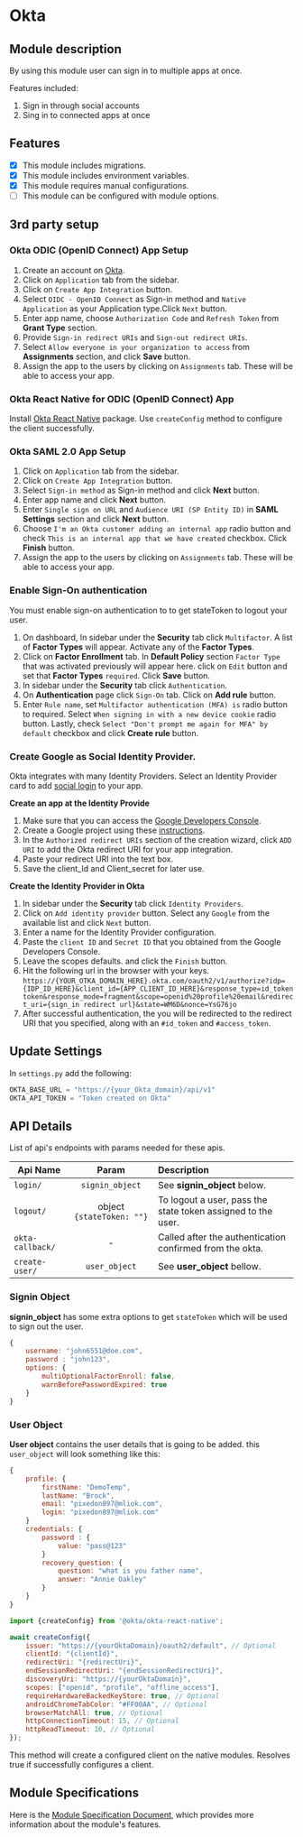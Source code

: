 # Okta

## Module description

By using this module user can sign in to multiple apps at once.

Features included:
1. Sign in through social accounts
2. Sing in to connected apps at once

## Features

- [x] This module includes migrations.
- [x] This module includes environment variables.
- [x] This module requires manual configurations.
- [ ] This module can be configured with module options.

## 3rd party setup

### Okta ODIC (OpenID Connect) App Setup

1. Create an account on [Okta](https://www.okta.com/free-trial/).
2. Click on `Application` tab from the sidebar.
3. Click on `Create App Integration` button.
4. Select `OIDC - OpenID Connect` as Sign-in method and `Native Application` as your Application type.Click `Next`
   button.
5. Enter app name, choose `Authorization Code` and `Refresh Token` from **Grant Type** section.
6. Provide `Sign-in redirect URIs` and `Sign-out redirect URIs`.
7. Select `Allow everyone in your organization to access` from **Assignments** section, and click **Save** button.
8. Assign the app to the users by clicking on `Assignments` tab. These will be able to access your app.

### Okta React Native for ODIC (OpenID Connect) App

Install [Okta React Native](https://www.npmjs.com/package/@okta/okta-react-native/v/2.6.0) package. Use `createConfig` method to configure the client successfully.

### Okta SAML 2.0 App Setup

1. Click on `Application` tab from the sidebar.
2. Click on `Create App Integration` button.
3. Select `Sign-in method` as Sign-in method and click **Next** button.
4. Enter app name and click **Next** button.
5. Enter `Single sign on URL` and `Audience URI (SP Entity ID)` in **SAML Settings** section and click **Next** button.
6. Choose `I'm an Okta customer adding an internal app` radio button and
   check `This is an internal app that we have created` checkbox. Click **Finish** button.
7. Assign the app to the users by clicking on `Assignments` tab. These will be able to access your app.

### Enable Sign-On authentication

You must enable sign-on authentication to to get stateToken to logout your user.

1. On dashboard, In sidebar under the **Security** tab click `Multifactor`. A list of **Factor Types** will appear.
   Activate any of the **Factor Types**.
2. Click on **Factor Enrollment** tab. In **Default Policy** section `Factor Type` that was activated previously will
   appear here. click on `Edit` button and set that **Factor Types** `required`. Click **Save** button.
3. In sidebar under the **Security** tab click `Authentication`.
4. On **Authentication** page click `Sign-On` tab. Click on **Add rule** button.
5. Enter `Rule name`, set `Multifactor authentication (MFA) is` radio button to required.
   Select `When signing in with a new device cookie` radio button. Lastly,
   check `Select "Don't prompt me again for MFA" by default` checkbox and click **Create rule** button.

### Create Google as Social Identity Provider.

Okta integrates with many Identity Providers. Select an Identity Provider card to add [social login](https://developer.okta.com/docs/guides/identity-providers/#enterprise-identity-providers) to your app.

**Create an app at the Identity Provide**

1. Make sure that you can access the [Google Developers Console](https://console.developers.google.com/).
2. Create a Google project using
   these [instructions](https://developers.google.com/identity/sign-in/web/sign-in#before_you_begin).
3. In the `Authorized redirect URIs` section of the creation wizard, click `ADD URI` to add the Okta redirect URI for
   your app integration.
4. Paste your redirect URI into the text box.
5. Save the client_Id and Client_secret for later use.

**Create the Identity Provider in Okta**

1. In sidebar under the **Security** tab click `Identity Providers`.
2. Click on `Add identity provider` button. Select any `Google` from the available list and click `Next` button.
3. Enter a name for the Identity Provider configuration.
4. Paste the `client ID` and `Secret ID` that you obtained from the Google Developers Console.
5. Leave the scopes defaults. and click the `Finish` button.
6. Hit the following url in the browser with your keys.
   `https://{YOUR_OTKA_DOMAIN_HERE}.okta.com/oauth2/v1/authorize?idp={IDP_ID_HERE}&client_id={APP_CLIENT_ID_HERE}&response_type=id_token token&response_mode=fragment&scope=openid%20profile%20email&redirect_uri={sign_in redirect url}&state=WM6D&nonce=YsG76jo`
7. After successful authentication, the you will be redirected to the redirect URI that you specified, along with
   an `#id_token` and `#access_token`.

## Update Settings

In `settings.py` add the following:

```py
OKTA_BASE_URL = "https://{your_Okta_domain}/api/v1"
OKTA_API_TOKEN = "Token created on Okta"
```


## API Details

List of api's endpoints with params needed for these apis.

| Api Name         |           Param           | Description                                                  |
|------------------|:-------------------------:|:-------------------------------------------------------------|
| `login/`         |      `signin_object`      | See **signin_object** below.                                 |
| `logout/`        | object `{stateToken: ""}` | To logout a user, pass the state token assigned to the user. |
| `okta-callback/` |             -             | Called after the authentication confirmed from the okta.     |
| `create-user/`   |       `user_object`       | See **user_object** bellow.                                  |

### Signin Object

**signin_object** has some extra options to get `stateToken` which will be used to sign out the user.

```javascript
{
    username: "john6551@doe.com",
    password : "john123",
    options: {
        multiOptionalFactorEnroll: false,
        warnBeforePasswordExpired: true
    }
}
```

### User Object

**User object** contains the user details that is going to be added. this `user_object` will look something like this:

```javascript
{
    profile: {
        firstName: "DemoTemp",
        lastName: "Brock",
        email: "pixedon897@mliok.com",
        login: "pixedon897@mliok.com"
    }
    credentials: {
        password : {
            value: "pass@123"
        }
        recovery_question: {
            question: "what is you father name",
            answer: "Annie Oakley"
        }
    }
}
```

```javascript
import {createConfig} from '@okta/okta-react-native';

await createConfig({
    issuer: "https://{yourOktaDomain}/oauth2/default", // Optional
    clientId: "{clientId}",
    redirectUri: "{redirectUri}",
    endSessionRedirectUri: "{endSessionRedirectUri}",
    discoveryUri: "https://{yourOktaDomain}",
    scopes: ["openid", "profile", "offline_access"],
    requireHardwareBackedKeyStore: true, // Optional
    androidChromeTabColor: "#FF00AA", // Optional
    browserMatchAll: true, // Optional
    httpConnectionTimeout: 15, // Optional
    httpReadTimeout: 10, // Optional
});
```

This method will create a configured client on the native modules. Resolves true if successfully configures a client.

## Module Specifications

Here is
the [Module Specification Document](https://docs.google.com/document/d/196x2hd5SVwGvG2KhJdDCZ2o4ksPlKpQNpF6JRHVA4gM/edit?usp=sharing),
which provides more information about the module's features.
